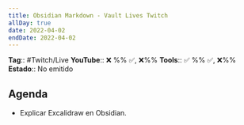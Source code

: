 ```yaml
---
title: Obsidian Markdown - Vault Lives Twitch
allDay: true
date: 2022-04-02
endDate: 2022-04-02
---
```

**Tag**:: #Twitch/Live
**YouTube**:: ❌ %% ✅, ❌%%
**Tools**:: ✅ %% ✅, ❌%%
**Estado**:: No emitido

## Agenda
- Explicar Excalidraw en Obsidian. 